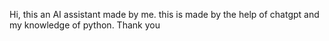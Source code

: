 Hi, this an AI assistant made by me.
this is made by the help of chatgpt and my knowledge of python.
Thank you
